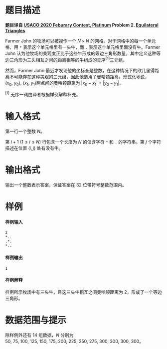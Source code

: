 
# 题目描述

**题目译自 [USACO 2020 Feburary Contest, Platinum](http://usaco.org/index.php?page=feb20results) Problem 2. [Equilateral Triangles](http://usaco.org/index.php?page=viewproblem2&cpid=1021)**

Farmer John 的牧场可以被视作一个 $N\times N$ 的网格。对于网格中的每一个单元格，用 `*` 表示这个单元格里有一头牛，而 `.` 表示这个单元格里面没有牛。Farmer John 认为他牧场的美观度正比于这些牛形成的等边三角形数量，其中定义这种等边三角形为三头相互之间的距离相等的牛组成的无序$^{[1]}$三元组。

然而，Farmer John 最近才发现他的坐标全是整数，在这种情况下的欧几里得距离不可能存在这种美观的三元组，因此他选用了曼哈顿距离。形式化地说，$(x_0,~y_0),~(x_1,~y_1)$两点间的曼哈顿距离为 $|x_0-x_1|+|y_0-y_1|$。

$^{[1]}$ 无序一词由译者根据样例解释补充。

# 输入格式

第一行一个整数 $N$。

第 $i+1~(1\le i\le N)$ 行包含一个长度为 $N$ 的仅含字符 `*` 和 `.` 的字符串。第 $j$ 个字符描述在位置 $(i,j)$ 处有没有牛。

# 输出格式

输出一个整数表示答案，保证答案在 $32$ 位带符号整数范围内。

# 样例

#### 样例输入

```plain
3
*..
.*.
*..
```

#### 样例输出

```plain
1
```

#### 样例解释

样例所示牧场中有三头牛，且这三头牛相互之间曼哈顿距离为 $2$，形成了一个等边三角形。

# 数据范围与提示

除样例外还有 $14$ 组数据，$N$ 分别为 $50,~$$75,~$$100,~$$125,~$$150,~$$175,~$$200,~$$225,~$$250,~$$275,~$$300,~$$300,~$$300,~$$300$。

